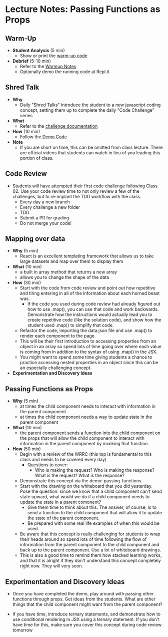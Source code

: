 # Lecture Notes: Passing Functions as Props

## Warm-Up

- **Student Analysis** (5 min)
  - Show or print the [warm-up code](../warm-up/warm-up.md)
- **Debrief** (5-10 min)
  - Refer to the [Warmup Notes](../warm-up/NOTES.md)
  - Optionally demo the running code at Repl.it

## Shred Talk

- **Why**
  - Daily "Shred Talks" introduce the student to a new javascript coding concept, setting them up to complete the daily "Code Challenge" series
- **What**
  - Refer to the [challenge documentation](../challenges/README.md)
- **How** (10 min)
  - Follow the [Demo Code](../challenges/DEMO.md)
- **Note**
  - If you are short on time, this can be omitted from class lecture. There are official videos that students can watch in lieu of you leading this portion of class.

## Code Review

- Students will have attempted their first code challenge following Class 02. Use your code review time to not only review a few of the challenges, but to re-implant the TDD workflow with the class.
  - Every day a new branch
  - Every challenge a new folder
  - TDD
  - Submit a PR for grading
  - Do not merge your code!

## Mapping over data

- **Why** (5 min)
  - React is an excellent templating framework that allows us to take large datasets and map over them to display them
- **What** (10 min)
  - a built in array method that returns a new array
  - allows you to change the shape of the data
- **How** (30 min)
  - Start with the code from code review and point out how repetitive and tiring entering in all of the information about each horned beast was. 
    - If the code you used during code review had already figured out how to use .map(), you can use that code and work backwards. Demonstrate how the instructions would actually lead you to create repetitive code (like the solution code), and show how the student used .map() to simplify that code.
  - Refactor the code, importing the data.json file and use .map() to render each component to the page. 
  - This will be their first introduction to accessing properties from an object in an array so spend lots of time going over where each value is coming from in addition to the syntax of using .map() in the JSX.
  - You might want to spend some time giving students a chance to practice accessing nested properties in an object since this can be an especially challenging concept.
- **Experimentation and Discovery Ideas**
  
## Passing Functions as Props

- **Why** (5 min)
  - at times the child component needs to interact with information in the parent component
  - at times the child component needs a way to update state in the parent component
- **What** (10 min)
  - the parent component sends a function into the child component on the props that will allow the child component to interact with information in the parent component by invoking that function.
- **How** (50 min)
  - Begin with a review of the WRRC (this top is fundamental to this class and needs to be covered every day)
    - Questions to cover:
      - Who is making the request? Who is making the response? What is the request? What is the response?
  - Demonstrate this concept via the demo: passing-functions
  - Start with the drawing on the whiteboard that you did yesterday. Pose the question: since we know that a child component can't send state upward, what would we do if a child component needs to update the state in a parent comonent?
    - Give them time to think about this. The answer, of course, is to send a function to the child component that will allow it to update the state of the parent component.
    - Be prepared with some real life examples of when this would be used.
  - Be aware that this concept is really challenging for students to wrap their heads around so spend lots of time following the flow of information from the parent component to the child component and back up to the parent component. Use a lot of whiteboard drawings.
  - This is also a good time to remind them how stacked learning works, and that it is alright if they don't understand this concept completely right now. They will very soon.

## Experimentation and Discovery Ideas

- Once you have completed the demo, play around with passing other functions through props. Get ideas from the students. What are other things that the child component might want from the parent component?

- If you have time, introduce ternary statements, and demonstrate how to use conditional rendering in JSX using a ternary statement. If you don't have time for this, make sure you cover this concept during code review tomorrow
